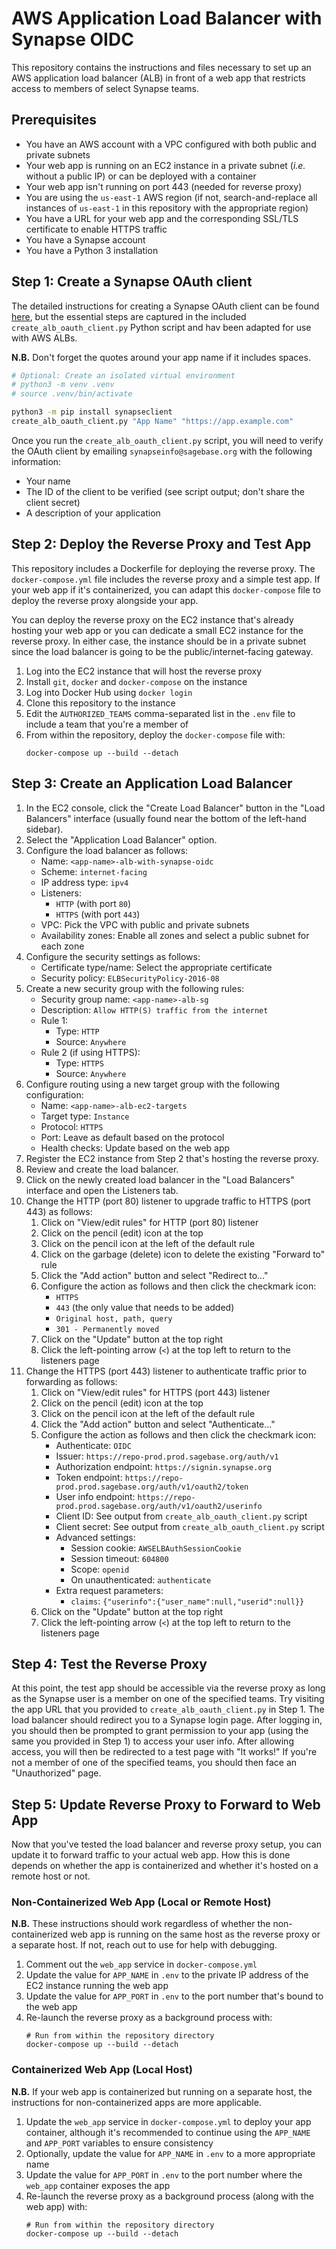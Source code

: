 # AWS Application Load Balancer with Synapse OIDC

This repository contains the instructions and files necessary to set up an AWS application load balancer (ALB) in front of a web app that restricts access to members of select Synapse teams. 

## Prerequisites

- You have an AWS account with a VPC configured with both public and private subnets
- Your web app is running on an EC2 instance in a private subnet (_i.e._ without a public IP) or can be deployed with a container
- Your web app isn't running on port 443 (needed for reverse proxy)
- You are using the `us-east-1` AWS region (if not, search-and-replace all instances of `us-east-1` in this repository with the appropriate region)
- You have a URL for your web app and the corresponding SSL/TLS certificate to enable HTTPS traffic
- You have a Synapse account
- You have a Python 3 installation

## Step 1: Create a Synapse OAuth client

The detailed instructions for creating a Synapse OAuth client can be found [here](https://help.synapse.org/docs/Using-Synapse-as-an-OAuth-Server.2048327904.html#UsingSynapseasanOAuthServer-CreateanOAuth2.0Client), but the essential steps are captured in the included `create_alb_oauth_client.py` Python script and hav been adapted for use with AWS ALBs.

**N.B.** Don't forget the quotes around your app name if it includes spaces.

```bash
# Optional: Create an isolated virtual environment
# python3 -m venv .venv
# source .venv/bin/activate

python3 -m pip install synapseclient
create_alb_oauth_client.py "App Name" "https://app.example.com"
```

Once you run the `create_alb_oauth_client.py` script, you will need to verify the OAuth client by emailing `synapseinfo@sagebase.org` with the following information:

- Your name
- The ID of the client to be verified (see script output; don't share the client secret)
- A description of your application

## Step 2: Deploy the Reverse Proxy and Test App

This repository includes a Dockerfile for deploying the reverse proxy. The `docker-compose.yml` file includes the reverse proxy and a simple test app. If your web app if it's containerized, you can adapt this `docker-compose` file to deploy the reverse proxy alongside your app.

You can deploy the reverse proxy on the EC2 instance that's already hosting your web app or you can dedicate a small EC2 instance for the reverse proxy. In either case, the instance should be in a private subnet since the load balancer is going to be the public/internet-facing gateway.

1. Log into the EC2 instance that will host the reverse proxy
2. Install `git`, `docker` and `docker-compose` on the instance
3. Log into Docker Hub using `docker login`
4. Clone this repository to the instance
5. Edit the `AUTHORIZED_TEAMS` comma-separated list in the `.env` file to include a team that you're a member of
6. From within the repository, deploy the `docker-compose` file with:
    ```
    docker-compose up --build --detach
    ```

## Step 3: Create an Application Load Balancer

1. In the EC2 console, click the "Create Load Balancer" button in the "Load Balancers" interface (usually found near the bottom of the left-hand sidebar).
2. Select the "Application Load Balancer" option. 
3. Configure the load balancer as follows:
    - Name: `<app-name>-alb-with-synapse-oidc`
    - Scheme: `internet-facing`
    - IP address type: `ipv4`
    - Listeners: 
        - `HTTP` (with port `80`)
        - `HTTPS` (with port `443`)
    - VPC: Pick the VPC with public and private subnets
    - Availability zones: Enable all zones and select a public subnet for each zone
4. Configure the security settings as follows:
    - Certificate type/name: Select the appropriate certificate
    - Security policy: `ELBSecurityPolicy-2016-08`
5. Create a new security group with the following rules:
    - Security group name: `<app-name>-alb-sg`
    - Description: `Allow HTTP(S) traffic from the internet`
    - Rule 1:
        - Type: `HTTP`
        - Source: `Anywhere`
    - Rule 2 (if using HTTPS):
        - Type: `HTTPS`
        - Source: `Anywhere`
6. Configure routing using a new target group with the following configuration:
    - Name: `<app-name>-alb-ec2-targets`
    - Target type: `Instance`
    - Protocol: `HTTPS`
    - Port: Leave as default based on the protocol
    - Health checks: Update based on the web app
7. Register the EC2 instance from Step 2 that's hosting the reverse proxy. 
8. Review and create the load balancer. 
9. Click on the newly created load balancer in the "Load Balancers" interface and open the Listeners tab. 
10. Change the HTTP (port 80) listener to upgrade traffic to HTTPS (port 443) as follows:
    1. Click on "View/edit rules" for HTTP (port 80) listener
    2. Click on the pencil (edit) icon at the top
    3. Click on the pencil icon at the left of the default rule
    4. Click on the garbage (delete) icon to delete the existing "Forward to" rule
    5. Click the "Add action" button and select "Redirect to..."
    6. Configure the action as follows and then click the checkmark icon:
        - `HTTPS`
        - `443` (the only value that needs to be added)
        - `Original host, path, query`
        - `301 - Permanently moved`
    7. Click on the "Update" button at the top right
    8. Click the left-pointing arrow (`<`) at the top left to return to the listeners page
11. Change the HTTPS (port 443) listener to authenticate traffic prior to forwarding as follows:
    1. Click on "View/edit rules" for HTTPS (port 443) listener
    2. Click on the pencil (edit) icon at the top
    3. Click on the pencil icon at the left of the default rule
    4. Click the "Add action" button and select "Authenticate..."
    5. Configure the action as follows and then click the checkmark icon:
        - Authenticate: `OIDC`
        - Issuer: `https://repo-prod.prod.sagebase.org/auth/v1`
        - Authorization endpoint: `https://signin.synapse.org`
        - Token endpoint: `https://repo-prod.prod.sagebase.org/auth/v1/oauth2/token`
        - User info endpoint: `https://repo-prod.prod.sagebase.org/auth/v1/oauth2/userinfo`
        - Client ID: See output from `create_alb_oauth_client.py` script
        - Client secret: See output from `create_alb_oauth_client.py` script
        - Advanced settings:
            - Session cookie: `AWSELBAuthSessionCookie`
            - Session timeout: `604800`
            - Scope: `openid`
            - On unauthenticated: `authenticate`
        - Extra request parameters:
            - `claims`: `{"userinfo":{"user_name":null,"userid":null}}`
    6. Click on the "Update" button at the top right
    7. Click the left-pointing arrow (`<`) at the top left to return to the listeners page

## Step 4: Test the Reverse Proxy

At this point, the test app should be accessible via the reverse proxy as long as the Synapse user is a member on one of the specified teams. Try visiting the app URL that you provided to `create_alb_oauth_client.py` in Step 1. The load balancer should redirect you to a Synapse login page. After logging in, you should then be prompted to grant permission to your app (using the same you provided in Step 1) to access your user info. After allowing access, you will then be redirected to a test page with "It works!" If you're not a member of one of the specified teams, you should then face an "Unauthorized" page.

## Step 5: Update Reverse Proxy to Forward to Web App

Now that you've tested the load balancer and reverse proxy setup, you can update it to forward traffic to your actual web app. How this is done depends on whether the app is containerized and whether it's hosted on a remote host or not.

### Non-Containerized Web App (Local or Remote Host)

**N.B.** These instructions should work regardless of whether the non-containerized web app is running on the same host as the reverse proxy or a separate host. If not, reach out to use for help with debugging.

1. Comment out the `web_app` service in `docker-compose.yml`
2. Update the value for `APP_NAME` in `.env` to the private IP address of the EC2 instance running the web app
3. Update the value for `APP_PORT` in `.env` to the port number that's bound to the web app
4. Re-launch the reverse proxy as a background process with:
    ```
    # Run from within the repository directory
    docker-compose up --build --detach
    ```

### Containerized Web App (Local Host)

**N.B.** If your web app is containerized but running on a separate host, the instructions for non-containerized apps are more applicable.

1. Update the `web_app` service in `docker-compose.yml` to deploy your app container, although it's recommended to continue using the `APP_NAME` and `APP_PORT` variables to ensure consistency
2. Optionally, update the value for `APP_NAME` in `.env` to a more appropriate name
3. Update the value for `APP_PORT` in `.env` to the port number where the `web_app` container exposes the app
4. Re-launch the reverse proxy as a background process (along with the web app) with:
    ```
    # Run from within the repository directory
    docker-compose up --build --detach
    ```
